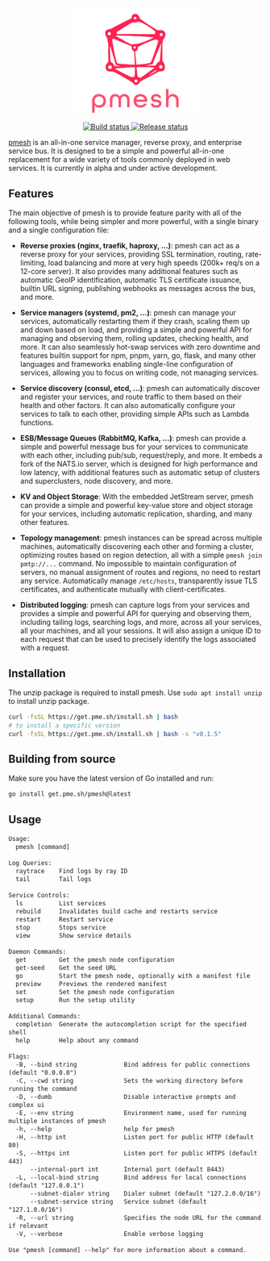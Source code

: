 <p align="center">
  <img src="logos/pmesh_title.png" width="248" alt="pme.sh">
</p>
<p align="center">
   <a href="https://github.com/pme-sh/pmesh/actions/workflows/build.yml">
      <img src="https://github.com/pme-sh/pmesh/actions/workflows/build.yml/badge.svg" alt="Build status">
   </a>
   <a href="https://github.com/pme-sh/pmesh/actions/workflows/release.yml">
      <img src="https://github.com/pme-sh/pmesh/actions/workflows/release.yml/badge.svg" alt="Release status">
   </a>
</p>

[pmesh](https://pme.sh) is an all-in-one service manager, reverse proxy, and enterprise service bus. It is designed to be a simple and powerful all-in-one replacement for a wide variety of tools commonly deployed in web services. It is currently in alpha and under active development.

## Features

The main objective of pmesh is to provide feature parity with all of the following tools, while being simpler and more powerful, with a single binary and a single configuration file:

- **Reverse proxies (nginx, traefik, haproxy, ...)**: pmesh can act as a reverse proxy for your services, providing SSL termination, routing, rate-limiting, load balancing and more at very high speeds (200k+ req/s on a 12-core server). It also provides many additional features such as automatic GeoIP identification, automatic TLS certificate issuance, builtin URL signing, publishing webhooks as messages across the bus, and more.

- **Service managers (systemd, pm2, ...)**: pmesh can manage your services, automatically restarting them if they crash, scaling them up and down based on load, and providing a simple and powerful API for managing and observing them, rolling updates, checking health, and more. It can also seamlessly hot-swap services with zero downtime and features builtin support for npm, pnpm, yarn, go, flask, and many other languages and frameworks enabling single-line configuration of services, allowing you to focus on writing code, not managing services.

- **Service discovery (consul, etcd, ...)**: pmesh can automatically discover and register your services, and route traffic to them based on their health and other factors. It can also automatically configure your services to talk to each other, providing simple APIs such as Lambda functions.

- **ESB/Message Queues (RabbitMQ, Kafka, ...)**: pmesh can provide a simple and powerful message bus for your services to communicate with each other, including pub/sub, request/reply, and more. It embeds a fork of the NATS.io server, which is designed for high performance and low latency, with additional features such as automatic setup of clusters and superclusters, node discovery, and more.

- **KV and Object Storage**: With the embedded JetStream server, pmesh can provide a simple and powerful key-value store and object storage for your services, including automatic replication, sharding, and many other features.

- **Topology management**: pmesh instances can be spread across multiple machines, automatically discovering each other and forming a cluster, optimizing routes based on region detection, all with a simple `pmesh join pmtp://...` command. No impossible to maintain configuration of servers, no manual assignment of routes and regions, no need to restart any service. Automatically manage `/etc/hosts`, transparently issue TLS certificates, and authenticate mutually with client-certificates.

- **Distributed logging**: pmesh can capture logs from your services and provides a simple and powerful API for querying and observing them, including tailing logs, searching logs, and more, across all your services, all your machines, and all your sessions. It will also assign a unique ID to each request that can be used to precisely identify the logs associated with a request.

## Installation

The unzip package is required to install pmesh. Use `sudo apt install unzip` to install unzip package.

```sh
curl -fsSL https://get.pme.sh/install.sh | bash
# to install a specific version
curl -fsSL https://get.pme.sh/install.sh | bash -s "v0.1.5"
```

## Building from source

Make sure you have the latest version of Go installed and run:

```sh
go install get.pme.sh/pmesh@latest
```

## Usage

```
Usage:
  pmesh [command]

Log Queries:
  raytrace    Find logs by ray ID
  tail        Tail logs

Service Controls:
  ls          List services
  rebuild     Invalidates build cache and restarts service
  restart     Restart service
  stop        Stops service
  view        Show service details

Daemon Commands:
  get         Get the pmesh node configuration
  get-seed    Get the seed URL
  go          Start the pmesh node, optionally with a manifest file
  preview     Previews the rendered manifest
  set         Set the pmesh node configuration
  setup       Run the setup utility

Additional Commands:
  completion  Generate the autocompletion script for the specified shell
  help        Help about any command

Flags:
  -B, --bind string             Bind address for public connections (default "0.0.0.0")
  -C, --cwd string              Sets the working directory before running the command
  -D, --dumb                    Disable interactive prompts and complex ui
  -E, --env string              Environment name, used for running multiple instances of pmesh
  -h, --help                    help for pmesh
  -H, --http int                Listen port for public HTTP (default 80)
  -S, --https int               Listen port for public HTTPS (default 443)
      --internal-port int       Internal port (default 8443)
  -L, --local-bind string       Bind address for local connections (default "127.0.0.1")
      --subnet-dialer string    Dialer subnet (default "127.2.0.0/16")
      --subnet-service string   Service subnet (default "127.1.0.0/16")
  -R, --url string              Specifies the node URL for the command if relevant
  -V, --verbose                 Enable verbose logging

Use "pmesh [command] --help" for more information about a command.
```
